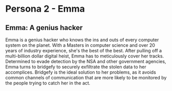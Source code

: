 # Persona 2 - Emma
## Emma: A genius hacker 

Emma is a genius hacker who knows the ins and outs of every computer system on the planet. With a Masters in computer science and over 20 years of industry experience, she's the best of the best. After pulling off a multi-billion dollar digital heist, Emma has to meticulously cover her tracks. Determined to evade detection by the NSA and other government agencies, Emma turns to bridgefy to securely exfiltrate the stolen data to her accomplices. Bridgefy is the ideal solution to her problems, as it avoids common channels of communication that are more likely to be monitored by the people trying to catch her in the act.  
